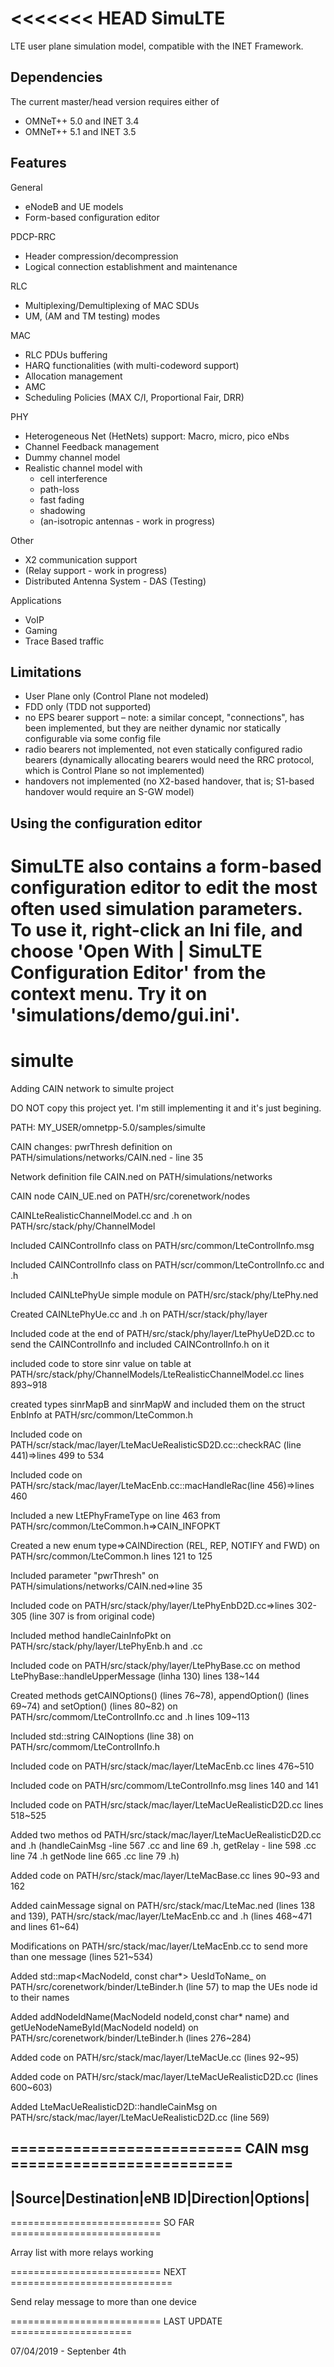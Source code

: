 <<<<<<< HEAD
SimuLTE
=======

LTE user plane simulation model, compatible with the INET Framework.

Dependencies
------------

The current master/head version requires either of

- OMNeT++ 5.0 and INET 3.4
- OMNeT++ 5.1 and INET 3.5

Features
--------

General

- eNodeB and UE models
- Form-based configuration editor

PDCP-RRC

- Header compression/decompression
- Logical connection establishment  and maintenance 

RLC

- Multiplexing/Demultiplexing of MAC SDUs
- UM, (AM and TM testing) modes

MAC

- RLC PDUs buffering
- HARQ functionalities (with multi-codeword support)
- Allocation management
- AMC
- Scheduling Policies (MAX C/I, Proportional Fair, DRR)

PHY

- Heterogeneous Net (HetNets) support: Macro, micro, pico eNbs
- Channel Feedback management
- Dummy channel model
- Realistic channel model with
  - cell interference
  - path-loss
  - fast fading
  - shadowing 
  - (an-isotropic antennas - work in progress)

Other

- X2 communication support
- (Relay support - work in progress)
- Distributed Antenna System - DAS (Testing)

Applications

- VoIP
- Gaming
- Trace Based traffic


Limitations
-----------

- User Plane only (Control Plane not modeled)
- FDD only (TDD not supported)
- no EPS bearer support – note: a similar concept, "connections", has 
  been implemented, but they are neither dynamic nor statically 
  configurable via some config file
- radio bearers not implemented, not even statically configured radio 
  bearers (dynamically allocating bearers would need the RRC protocol, 
  which is Control Plane so not implemented)
- handovers not implemented (no X2-based handover, that is; S1-based 
  handover would require an S-GW model)


Using the configuration editor
------------------------------

SimuLTE also contains a form-based configuration editor to edit the most 
often used simulation parameters. To use it, right-click an Ini file, and choose
'Open With | SimuLTE Configuration Editor' from the context menu. Try it on 
'simulations/demo/gui.ini'.
=======
# simulte
Adding CAIN network to simulte project

DO NOT copy this project yet. I'm still implementing it and it's just begining.

PATH: MY_USER/omnetpp-5.0/samples/simulte


CAIN changes:
pwrThresh definition on PATH/simulations/networks/CAIN.ned - line 35

Network definition file CAIN.ned on PATH/simulations/networks

CAIN node CAIN_UE.ned on PATH/src/corenetwork/nodes

CAINLteRealisticChannelModel.cc and .h on PATH/src/stack/phy/ChannelModel

Included CAINControlInfo class on PATH/src/common/LteControlInfo.msg

Included CAINControlInfo class on PATH/scr/common/LteControlInfo.cc and .h

Included CAINLtePhyUe simple module on PATH/src/stack/phy/LtePhy.ned

Created CAINLtePhyUe.cc and .h on PATH/scr/stack/phy/layer

Included code at the end of PATH/src/stack/phy/layer/LtePhyUeD2D.cc to send the CAINControlInfo and included CAINControlInfo.h on it

included code to store sinr value on table at PATH/src/stack/phy/ChannelModels/LteRealisticChannelModel.cc lines 893~918

created types sinrMapB and sinrMapW and included them on the struct EnbInfo at PATH/src/common/LteCommon.h

Included code on PATH/scr/stack/mac/layer/LteMacUeRealisticSD2D.cc::checkRAC (line 441)=>lines 499 to 534

Included code on PATH/src/stack/mac/layer/LteMacEnb.cc::macHandleRac(line 456)=>lines 460

Included a new LtEPhyFrameType on line 463 from PATH/src/common/LteCommon.h=>CAIN_INFOPKT

Created a new enum type=>CAINDirection (REL, REP, NOTIFY and FWD) on PATH/src/common/LteCommon.h lines 121 to 125

Included parameter "pwrThresh" on PATH/simulations/networks/CAIN.ned=>line 35

Included code on PATH/src/stack/phy/layer/LtePhyEnbD2D.cc=>lines 302-305 (line 307 is from original code) 

Included method handleCainInfoPkt on PATH/src/stack/phy/layer/LtePhyEnb.h and .cc

Included code on PATH/src/stack/phy/layer/LtePhyBase.cc on method LtePhyBase::handleUpperMessage (linha 130) lines 138~144

Created methods getCAINOptions() (lines 76~78), appendOption() (lines 69~74) and setOption() (lines 80~82) on PATH/src/commom/LteControlInfo.cc and  .h lines 109~113

Included std::string CAINoptions (line 38) on PATH/src/commom/LteControlInfo.h

Included code on PATH/src/stack/mac/layer/LteMacEnb.cc lines 476~510

Included  code on PATH/src/commom/LteControlInfo.msg lines 140 and 141

Included code on PATH/src/stack/mac/layer/LteMacUeRealisticD2D.cc lines 518~525

Added two methos od PATH/src/stack/mac/layer/LteMacUeRealisticD2D.cc and .h (handleCainMsg -line 567 .cc and  line 69 .h, getRelay - line 598 .cc line 74 .h getNode line 665 .cc line 79 .h)

Added code on PATH/src/stack/mac/layer/LteMacBase.cc lines 90~93 and 162

Added cainMessage signal on PATH/src/stack/mac/LteMac.ned (lines 138 and 139), PATH/src/stack/mac/layer/LteMacEnb.cc and .h (lines 468~471 and lines 61~64)

Modifications on PATH/src/stack/mac/layer/LteMacEnb.cc to send more than one message (lines 521~534)

Added std::map<MacNodeId, const char*> UesIdToName_ on PATH/src/corenetwork/binder/LteBinder.h (line 57) to map the UEs node id to their names

Added addNodeIdName(MacNodeId nodeId,const char* name) and getUeNodeNameById(MacNodeId nodeId) on PATH/src/corenetwork/binder/LteBinder.h (lines 276~284)

Added code on PATH/src/stack/mac/layer/LteMacUe.cc (lines 92~95)

Added code on PATH/src/stack/mac/layer/LteMacUeRealisticD2D.cc (lines 600~603)

Added LteMacUeRealisticD2D::handleCainMsg on PATH/src/stack/mac/layer/LteMacUeRealisticD2D.cc (line 569)

========================== CAIN msg =========================
---------------------------------------------
|Source|Destination|eNB ID|Direction|Options|
---------------------------------------------


========================== SO FAR ==========================

Array list with more relays working

========================== NEXT ============================

Send relay message to more than one device

========================== LAST UPDATE =====================

07/04/2019 - Septenber 4th


